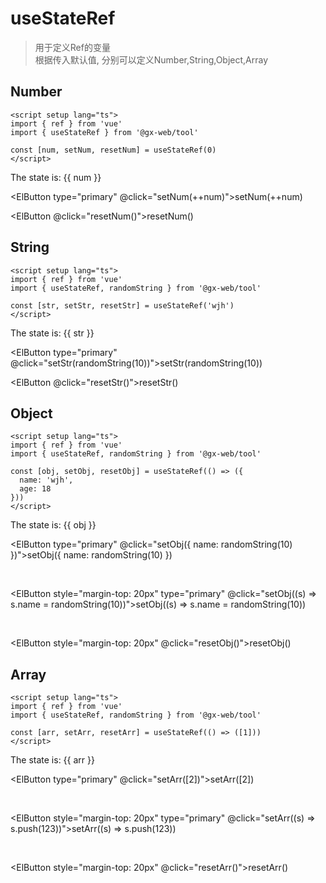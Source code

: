 # useStateRef

> 用于定义Ref的变量  
> 根据传入默认值, 分别可以定义Number,String,Object,Array

<script setup lang="ts">
import { ref } from 'vue'
import { useStateRef, randomString } from '@gx-web/tool'

const [num, setNum, resetNum] = useStateRef(0)

const [str, setStr, resetStr] = useStateRef('wjh')

const [obj, setObj, resetObj] = useStateRef(() => ({
  name: 'wjh',
  age: 18
}))

const [arr, setArr, resetArr] = useStateRef(() => ([1]))
</script>

## Number

```typescript{5}
<script setup lang="ts">
import { ref } from 'vue'
import { useStateRef } from '@gx-web/tool'

const [num, setNum, resetNum] = useStateRef(0)
</script>
```

The state is: {{ num }}

<ElButton type="primary" @click="setNum(++num)">setNum(++num)</ElButton>

<ElButton @click="resetNum()">resetNum()</ElButton>

## String

```typescript{5}
<script setup lang="ts">
import { ref } from 'vue'
import { useStateRef, randomString } from '@gx-web/tool'

const [str, setStr, resetStr] = useStateRef('wjh')
</script>
```

The state is: {{ str }}

<ElButton type="primary" @click="setStr(randomString(10))">setStr(randomString(10))</ElButton>

<ElButton @click="resetStr()">resetStr()</ElButton>

## Object

```typescript{5-8}
<script setup lang="ts">
import { ref } from 'vue'
import { useStateRef, randomString } from '@gx-web/tool'

const [obj, setObj, resetObj] = useStateRef(() => ({
  name: 'wjh',
  age: 18
}))
</script>
```

The state is: {{ obj }}

<ElButton type="primary" @click="setObj({ name: randomString(10) })">setObj({ name: randomString(10) })</ElButton>

<br>

<ElButton style="margin-top: 20px" type="primary" @click="setObj((s) => s.name = randomString(10))">setObj((s) => s.name = randomString(10))</ElButton>

<br>

<ElButton style="margin-top: 20px" @click="resetObj()">resetObj()</ElButton>

## Array

```typescript{5}
<script setup lang="ts">
import { ref } from 'vue'
import { useStateRef, randomString } from '@gx-web/tool'

const [arr, setArr, resetArr] = useStateRef(() => ([1]))
</script>
```

The state is: {{ arr }}

<ElButton type="primary" @click="setArr([2])">setArr([2])</ElButton>

<br>

<ElButton style="margin-top: 20px" type="primary" @click="setArr((s) => s.push(123))">setArr((s) => s.push(123))</ElButton>

<br>

<ElButton style="margin-top: 20px" @click="resetArr()">resetArr()</ElButton>
